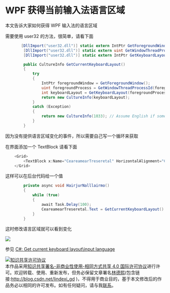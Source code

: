 
# WPF 获得当前输入法语言区域

本文告诉大家如何获得 WPF 输入法的语言区域

<!--more-->


<!-- CreateTime:2019/6/23 11:51:21 -->


需要使用 user32 的方法，很简单，请看下面

```csharp
       [DllImport("user32.dll")] static extern IntPtr GetForegroundWindow();
        [DllImport("user32.dll")] static extern uint GetWindowThreadProcessId(IntPtr hwnd, IntPtr proccess);
        [DllImport("user32.dll")] static extern IntPtr GetKeyboardLayout(uint thread);

        public CultureInfo GetCurrentKeyboardLayout()
        {
            try
            {
                IntPtr foregroundWindow = GetForegroundWindow();
                uint foregroundProcess = GetWindowThreadProcessId(foregroundWindow, IntPtr.Zero);
                int keyboardLayout = GetKeyboardLayout(foregroundProcess).ToInt32() & 0xFFFF;
                return new CultureInfo(keyboardLayout);
            }
            catch (Exception)
            {
                return new CultureInfo(1033); // Assume English if something went wrong.
            }
        }
```

因为没有提供语言区域变化的事件，所以需要自己写一个循环来获取

在界面添加一个 TextBlock 请看下面

```csharp
    <Grid>
        <TextBlock x:Name="CeareamearTreseretal" HorizontalAlignment="Center" VerticalAlignment="Center"></TextBlock>
    </Grid>
```

这样可以在后台代码给一个值

```csharp
        private async void HairjurNalllairmo()
        {
            while (true)
            {
                await Task.Delay(100);
                CeareamearTreseretal.Text = GetCurrentKeyboardLayout().DisplayName;
            }
        }
```

这时修改语言区域就可以看到变化

![](http://image.acmx.xyz/lindexi%2F2018101211845978)

参见 [C#: Get current keyboard layout\input language](https://yal.cc/csharp-get-current-keyboard-layout/ )





<a rel="license" href="http://creativecommons.org/licenses/by-nc-sa/4.0/"><img alt="知识共享许可协议" style="border-width:0" src="https://licensebuttons.net/l/by-nc-sa/4.0/88x31.png" /></a><br />本作品采用<a rel="license" href="http://creativecommons.org/licenses/by-nc-sa/4.0/">知识共享署名-非商业性使用-相同方式共享 4.0 国际许可协议</a>进行许可。欢迎转载、使用、重新发布，但务必保留文章署名[林德熙](http://blog.csdn.net/lindexi_gd)(包含链接:http://blog.csdn.net/lindexi_gd )，不得用于商业目的，基于本文修改后的作品务必以相同的许可发布。如有任何疑问，请与我[联系](mailto:lindexi_gd@163.com)。